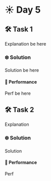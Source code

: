 # ☀️ Day 5

## 🛠️ Task 1

Explanation be here

### ❄️ Solution

Solution be here

#### 🚀 Performance

Perf be here

## 🛠️ Task 2

Explanation

### ❄️ Solution

Solution

#### 🚀 Performance

Perf
